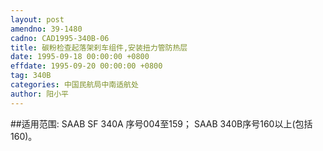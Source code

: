 ```yaml
---
layout: post
amendno: 39-1480
cadno: CAD1995-340B-06
title: 碳粉检查起落架刹车组件,安装扭力管防热层
date: 1995-09-18 00:00:00 +0800
effdate: 1995-09-20 00:00:00 +0800
tag: 340B
categories: 中国民航局中南适航处
author: 阳小平
---
```


##适用范围:
SAAB SF 340A 序号004至159；
SAAB 340B序号160以上(包括160)。

